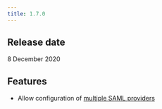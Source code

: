 ```yaml
---
title: 1.7.0
---
```


## Release date

8 December 2020

## Features

* Allow configuration of [multiple SAML providers](/docs/on-premises-2x/authentication/saml#configuring-multiple-saml-providers)
